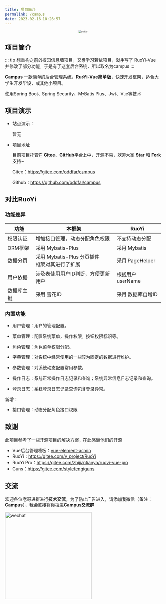```yaml
---
title: 项目简介
permalink: /campus
date: 2023-02-16 18:26:57
---
```



<p style="text-align: center;">
        <img src="https://note.oddfar.com/img/web.png" alt="oddfar" style="zoom:50%;">
</p>

## 项目简介



::: tip
想重构之前的校园信息墙项目，又想学习若依项目，就手写了 RuoYi-Vue 并修改了部分功能，于是有了这套后台系统，所以取名为campus
:::

**Campus** 一款简单的后台管理系统，**RuoYi-Vue简单版**，快速开发框架，适合大学生开发毕设，或其他小项目。

使用Spring Boot、Spring Security、MyBatis Plus、Jwt、Vue等技术



## 项目演示

- 站点演示：

  暂无

- 项目地址

  目前项目托管在 **Gitee**、**GitHub**平台上中，开源不易，欢迎大家 **Star** 和 **Fork** 支持~

  Gitee：<https://gitee.com/oddfar/campus>

  Github：<https://github.com/oddfar/campus>



## 对比RuoYi

### 功能差异

| 功能       | 本框架                                            | RuoYi             |
| ---------- | ------------------------------------------------- | ----------------- |
| 权限认证   | 增加接口管理，动态分配角色权限                    | 不支持动态分配    |
| ORM框架    | 采用 Mybatis-Plus                                 | 采用 Mybatis      |
| 数据分页   | 采用 Mybatis-Plus 分页插件<br/>框架对其进行了扩展 | 采用 PageHelper   |
| 用户依据   | 涉及表使用用户ID判断，方便更新用户                | 根据用户userName  |
| 数据库主键 | 采用 雪花ID                                       | 采用 数据库自增ID |

### 内置功能

- 用户管理：用户的管理配置。

- 菜单管理：配置系统菜单，操作权限，按钮权限标识等。

- 角色管理：角色菜单权限分配。

- 字典管理：对系统中经常使用的一些较为固定的数据进行维护。

- 参数管理：对系统动态配置常用参数。

- 操作日志：系统正常操作日志记录和查询；系统异常信息日志记录和查询。

- 登录日志：系统登录日志记录查询包含登录异常。

新增：

- 接口管理：动态分配角色接口权限



## 致谢

此项目参考了一些开源项目的解决方案，在此感谢他们的开源

- Vue后台管理模板：[vue-element-admin](https://github.com/PanJiaChen/vue-element-admin)
- RuoYi：<https://gitee.com/y_project/RuoYi>
- RuoYi Pro：<https://gitee.com/zhijiantianya/ruoyi-vue-pro>
- Guns：<https://gitee.com/stylefeng/guns>



## 交流

欢迎各位老哥进群进行**技术交流**，为了防止广告进入，请添加我微信（备注：**Campus**），我会直接将你拉进**Campus交流群**

<img src="https://note.oddfar.com/img/my-wechat.jpg" alt="wechat" style="height:280px;" />
